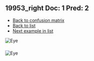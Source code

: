 ## 19953_right Doc: 1 Pred: 2
- [Back to confusion matrix](https://github.com/juliandewit/kaggle_retinopathy/blob/master/matrix.md)
- [Back to list](https://github.com/juliandewit/kaggle_retinopathy/blob/master/lists/12/list.md)
- [Next example in list](https://github.com/juliandewit/kaggle_retinopathy/blob/master/lists/12/19/19986_left.md)

![Eye](https://retinopaty.blob.core.windows.net/size1024/19953_right_1.jpeg)

### 

![Eye]()
